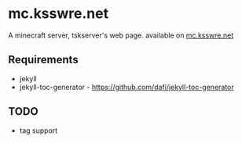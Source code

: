 # mc.ksswre.net
A minecraft server, tskserver's web page.
available on [mc.ksswre.net](https://mc.ksswre.net)

## Requirements
* jekyll
* jekyll-toc-generator - https://github.com/dafi/jekyll-toc-generator

## TODO
* tag support
